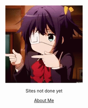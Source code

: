 <html lang="en-US"><head>
    <meta charset="UTF-8">
    <meta http-equiv="X-UA-Compatible" content="IE=edge">
    <meta name="viewport" content="width=device-width, initial-scale=1">

<!-- Begin Jekyll SEO tag v2.7.1 -->
<title>detos</title>
<meta name="generator" content="Jekyll v3.9.0">
<meta property="og:title" content="detos">
<meta property="og:locale" content="en_US">
<link rel="canonical" href="https://www.detos.net/">
<meta property="og:url" content="https://www.detos.net/">
<meta property="og:site_name" content="detos">
<meta name="twitter:card" content="summary">
<meta property="twitter:title" content="detos">
<script type="application/ld+json">
{"url":"https://www.detos.net/","@type":"WebSite","headline":"detos","name":"detos","@context":"https://schema.org"}</script>
<!-- End Jekyll SEO tag -->

<!-- Spin Gif -->
<p style="text-align: center;"><img src="imgs/spin.gif" alt="construction img"></p>
<!-- Site not done message -->
<p style="text-align: center;"><span style="font-size:1em;">Sites not done yet</span></p>

<!-- About Me Stuff -->
<p style="text-align: center;"><span style="font-size:1em;"><a href="info/about.md">About Me</a></span></p>